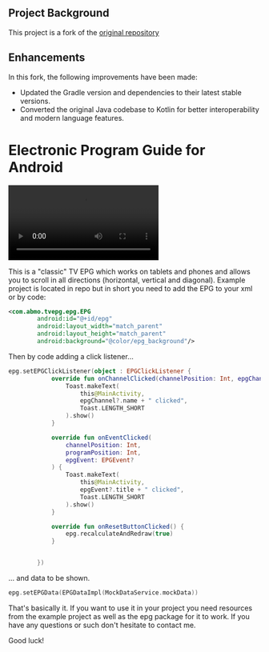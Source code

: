 ## Project Background

This project is a fork of the [original repository](https://github.com/korre/android-tv-epg)

## Enhancements

In this fork, the following improvements have been made:

- Updated the Gradle version and dependencies to their latest stable versions.
- Converted the original Java codebase to Kotlin for better interoperability and modern language features.


# Electronic Program Guide for Android

![Click for video](https://github.com/abdlhay/android-tv-epg/blob/master/epg-recording.mp4)

This is a "classic" TV EPG which works on tablets and phones and allows you to scroll in all directions (horizontal, vertical and diagonal).
Example project is located in repo but in short you need to add the EPG to your xml or by code:

```xml
<com.abmo.tvepg.epg.EPG
        android:id="@+id/epg"
        android:layout_width="match_parent"
        android:layout_height="match_parent"
        android:background="@color/epg_background"/>
```

Then by code adding a click listener...

```kotlin
epg.setEPGClickListener(object : EPGClickListener {
            override fun onChannelClicked(channelPosition: Int, epgChannel: EPGChannel?) {
                Toast.makeText(
                    this@MainActivity,
                    epgChannel?.name + " clicked",
                    Toast.LENGTH_SHORT
                ).show()
            }

            override fun onEventClicked(
                channelPosition: Int,
                programPosition: Int,
                epgEvent: EPGEvent?
            ) {
                Toast.makeText(
                    this@MainActivity,
                    epgEvent?.title + " clicked",
                    Toast.LENGTH_SHORT
                ).show()
            }

            override fun onResetButtonClicked() {
                epg.recalculateAndRedraw(true)
            }


        })
```
... and data to be shown.

```kotlin
epg.setEPGData(EPGDataImpl(MockDataService.mockData))
```

That's basically it.
If you want to use it in your project you need resources from the example project as well as the epg package for it to work. If you have any questions or such don't hesitate to contact me.

Good luck!

